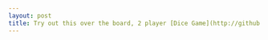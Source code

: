 ```yaml
---
layout: post
title: Try out this over the board, 2 player [Dice Game](http://github.com/barryclark/jekyll-now/).
---
```

